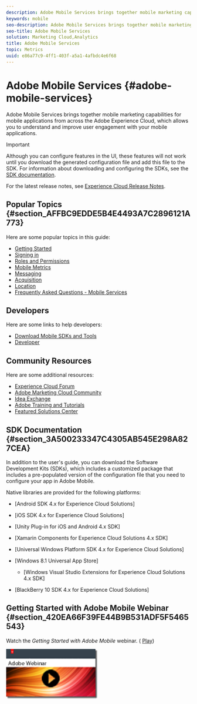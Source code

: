 ```yaml
---
description: Adobe Mobile Services brings together mobile marketing capabilities for mobile applications from across the Adobe Experience Cloud, which allows you to understand and improve user engagement with your mobile applications.
keywords: mobile
seo-description: Adobe Mobile Services brings together mobile marketing capabilities for mobile applications from across the Adobe Experience Cloud, which allows you to understand and improve user engagement with your mobile applications.
seo-title: Adobe Mobile Services
solution: Marketing Cloud,Analytics
title: Adobe Mobile Services
topic: Metrics
uuid: e86a77c9-4ff1-403f-a5a1-4afbdc4e6f68
---
```


# Adobe Mobile Services {#adobe-mobile-services}

Adobe Mobile Services brings together mobile marketing capabilities for mobile applications from across the Adobe Experience Cloud, which allows you to understand and improve user engagement with your mobile applications.

>[!IMPORTANT]
>
>Although you can configure features in the UI, these features will not work until you download the generated configuration file and add this file to the SDK. For information about downloading and configuring the SDKs, see the [SDK documentation](home.md#section_3A500233347C4305AB545E298A827CEA).

For the latest release notes, see [Experience Cloud Release Notes](https://docs.adobe.com/content/help/en/release-notes/experience-cloud/current.html).

## Popular Topics {#section_AFFBC9EDDE5B4E4493A7C2896121A773}

Here are some popular topics in this guide:

* [Getting Started](/help/using/gs/gs.md)
* [Signing in](/help/using/gs/gs-signin.md)
* [Roles and Permissions](/help/using/gs/c-mob-roles-and-permissions.md)
* [Mobile Metrics](/help/using/gs/metrics/metrics.md)
* [Messaging](/help/using/in-app-messaging/in-app-messaging.md)
* [Acquisition](/help/using/acquisition-main/acquisition-main.md)
* [Location](/help/using/location/c-location-overview.md)
* [Frequently Asked Questions - Mobile Services](/help/using/faq-mobile.md)

## Developers

Here are some links to help developers:

* [Download Mobile SDKs and Tools](/help/using/c-manage-app-settings/c-mob-confg-app/t-config-analytics/download-sdk.md)
* [Developer](https://marketing.adobe.com/resources/help/en_US/reference/developer.html)

## Community Resources

Here are some additional resources:

* [Experience Cloud Forum](https://forums.adobe.com/community/experience-cloud)
* [Adobe Marketing Cloud Community](https://helpx.adobe.com/marketing-cloud.html?promoid=KAWSE)
* [Idea Exchange](https://forums.adobe.com/community/experience-cloud/analytics-cloud/analytics)
* [Adobe Training and Tutorials](https://helpx.adobe.com/learning.html?promoid=KAUDK)
* [Featured Solutions Center](https://www.adobe.com/marketing-cloud.html)

## SDK Documentation {#section_3A500233347C4305AB545E298A827CEA}

In addition to the user's guide, you can download the Software Development Kits (SDKs), which includes a customized package that includes a pre-populated version of the configuration file that you need to configure your app in Adobe Mobile.

Native libraries are provided for the following platforms:

* [Android SDK 4.x for Experience Cloud Solutions]

<!--REKHA: (https://docs.adobe.com/content/help/en/mobile-services/android/overview.html)--> 

* [iOS SDK 4.x for Experience Cloud Solutions]

<!--REKHA: (https://docs.adobe.com/content/help/en/mobile-services/ios/rel-notes.html)--> 

* [Unity Plug-in for iOS and Android 4.x SDK]

<!--REKHA: (https://docs.adobe.com/content/help/en/mobile-services/unity/get-started.html)--> 

* [Xamarin Components for Experience Cloud Solutions 4.x SDK]

<!--REKHA: (https://docs.adobe.com/content/help/en/mobile-services/xamarin/get-started.html)--> 

* [Universal Windows Platform SDK 4.x for Experience Cloud Solutions]     <!--REKHA(https://docs.adobe.com/content/help/en/mobile-services/universal-windows/overview.html)--> 

* [Windows 8.1 Universal App Store]
  <!--REKHA: (https://docs.adobe.com/content/help/en/mobile-services/windows-universal-appstore/overview.html)-->

  * [Windows Visual Studio Extensions for Experience Cloud Solutions 4.x SDK]<!--(https://docs.adobe.com/content/help/en/mobile-services/windows-universal-appstore/extensions-win-appstore/win-vse-4x.html)-->

* [BlackBerry 10 SDK 4.x for Experience Cloud Solutions]

<!--REKHA: (https://docs.adobe.com/content/help/en/mobile-services/blackberry/overview.html)-->

## Getting Started with Adobe Mobile Webinar {#section_420EA66F39FE44B9B531ADF5F5465543}

Watch the *Getting Started with Adobe Mobile* webinar. ( [Play](https://adobe.ly/PsxCFn))

[  ![](assets/webinar.png) ](https://adobe.ly/PsxCFn) 
